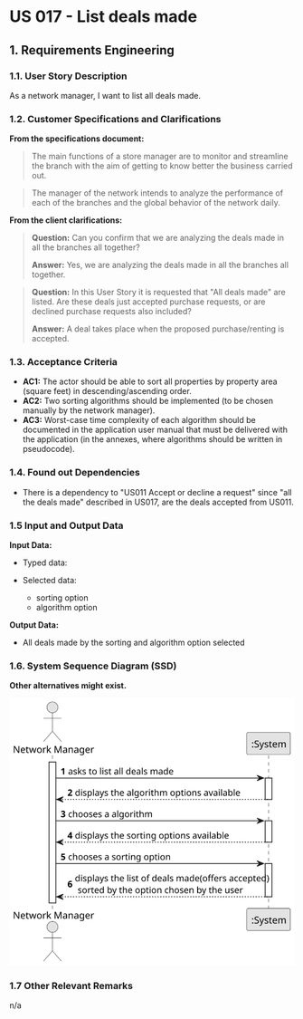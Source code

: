 # US 017 - List deals made 

## 1. Requirements Engineering


### 1.1. User Story Description


As a network manager, I want to list all deals made.



### 1.2. Customer Specifications and Clarifications 


**From the specifications document:**

>   The main functions of a store manager are to monitor and streamline the branch with the aim of getting to know better the business carried out.

>	The manager of the network intends to analyze the performance of each of the branches and the global behavior of the network daily.

**From the client clarifications:**

> **Question:** Can you confirm that we are analyzing the deals made in all the branches all together?
>  
> **Answer:** Yes, we are analyzing the deals made in all the branches all together.



> **Question:** In this User Story it is requested that "All deals made" are listed. Are these deals just accepted purchase requests, or are declined purchase requests also included?
>  
> **Answer:** A deal takes place when the proposed purchase/renting is accepted.


### 1.3. Acceptance Criteria


* **AC1:** The actor should be able to sort all properties by property area (square feet) in descending/ascending order.
* **AC2:** Two sorting algorithms should be implemented (to be chosen manually by the network manager).
* **AC3:** Worst-case time complexity of each algorithm should be documented in the application user manual that must be delivered with the application (in the annexes, where algorithms should be written in pseudocode).



### 1.4. Found out Dependencies


* There is a dependency to "US011 Accept or decline a request" since "all the deals made" described in US017, are the deals accepted from US011. 


### 1.5 Input and Output Data


**Input Data:**

* Typed data:
	
* Selected data:
	* sorting option
    * algorithm option


**Output Data:**

* All deals made by the sorting and algorithm option selected

### 1.6. System Sequence Diagram (SSD)

**Other alternatives might exist.**

![System Sequence Diagram](svg/us017-system-sequence-diagram.svg)


### 1.7 Other Relevant Remarks

n/a